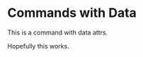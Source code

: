 # Commands with Data

This is a command with data attrs.

<cmd exec="echo 'hello'" data-foo="bar" data-extremes="joel"></cmd>

Hopefully this works.
